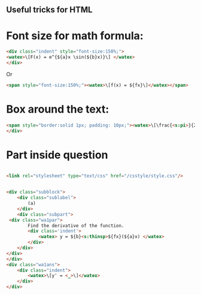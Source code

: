 ## Useful tricks for HTML

# Font size for math formula:

```html
<div class="indent" style="font-size:150%;">
<watex>\[F(x) = e^{${a}x \sin(${b}x)}\] </watex>
</div>
```
Or
```html
<span style="font-size:150%;"><watex>\[f(x) = ${fx}\]</watex></span>
```

# Box around the text:

```html
<span style="border:solid 1px; padding: 10px;"><watex>\[\frac{<s:pi>}{2}, \frac{<s:pi>}{2} + 3 \sin(\frac{<s:pi>}{2})\]</watex></span>
</div>
```

# Part inside question

```html

<link rel="stylesheet" type="text/css" href="/csstyle/style.css"/>


<div class="subblock">
    <div class="sublabel">
        (a)
    </div>
    <div class="subpart">
 <div class="wa1par">
        Find the derivative of the function.
        <div class='indent'>
            <watex> y = ${b}<s:thinsp>${fx}(${a}x) </watex>
        </div>
    </div>
</div>
</div>
<div class="wa1ans">
    <div class="indent">
        <watex>\[y' = <_>\]</watex>
    </div>
</div>
```
